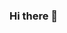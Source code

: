 ### Hi there 👋

<!--
**orjiAce/orjiace** is a ✨ _special_ ✨ repository because its `README.md` (this file) appears on your GitHub profile.

Here are some ideas to get you started:

- 🔭 I’m currently working on ... React native Dapplications
- 🌱 I’m currently learning ... SwiftUI
- 👯 I’m looking to collaborate on ... Web3 projects
- 🤔 I’m looking for help with ... Objective C
- 💬 Ask me about ... 
- 📫 How to reach me: ... [Twitter](https://twitter.com/orjiace_)
- 😄 Pronouns: ...
- ⚡ Fun fact: ... An Artist
-->
